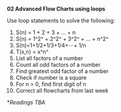 **02 Advanced Flow Charts using loops**

Use loop statements to solve the following:
1. S(n) = 1 + 2 + 3 + ... + n
2. S(n) = 1^2^ + 2^2^ + 3^2^ + ... + n^2^
3. 	S(n)=1+1/2+1/3+1/4+⋯+ 1/n
4. T(x,n) = x^n^
5. List all factors of a number
6. Count all odd factors of a number
7. Find greatest odd factor of a number
8. Check if number is a square
9. For n > 0, find first digit of n
10. Correct all flowcharts from last week

**Readings TBA*